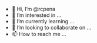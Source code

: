 - 👋 Hi, I’m @rcpena
- 👀 I’m interested in ...
- 🌱 I’m currently learning ...
- 💞️ I’m looking to collaborate on ...
- 📫 How to reach me ...

<!---
rcpena/rcpena is a ✨ special ✨ repository because its `README.md` (this file) appears on your GitHub profile.
You can click the Preview link to take a look at your changes.
--->
